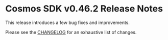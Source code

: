 # Cosmos SDK v0.46.2 Release Notes

This release introduces a few bug fixes and improvements.

Please see the [CHANGELOG](https://github.com/cosmos/cosmos-sdk/blob/release/v0.46.x/CHANGELOG.md) for an exhaustive list of changes.
